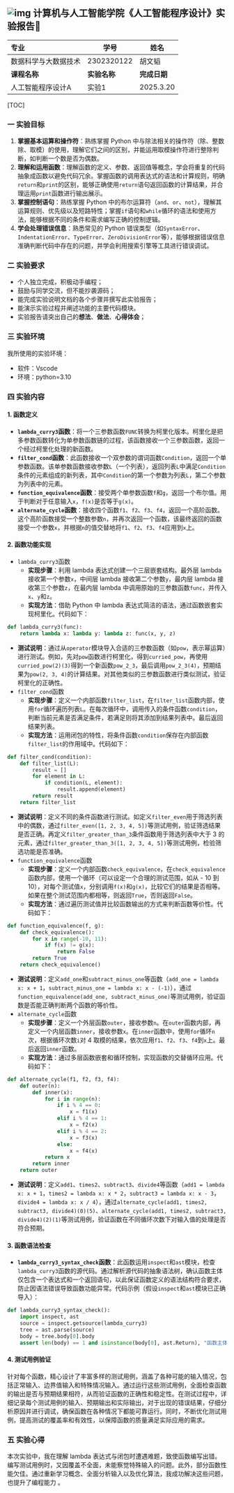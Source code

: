 ## ![img](https://cnchen2000.oss-cn-shanghai.aliyuncs.com/img/logo.png)      计算机与人工智能学院《人工智能程序设计》实验报告📝

| 专业                 | 学号         | 姓名         |
| :------------------- | ------------ | ------------ |
| 数据科学与大数据技术 | 2302320122   | 胡文韬       |
| **课程名称**         | **实验名称** | **完成日期** |
| 人工智能程序设计A        | 实验1        | 2025.3.20    |



[TOC]

### 一 实验目标

1. **掌握基本运算和操作符**：熟练掌握 Python 中与除法相关的操作符（除、整数除、取模）的使用，理解它们之间的区别，并能运用取模操作符进行整除判断，如判断一个数是否为偶数。
2. **理解和运用函数**：理解函数的定义、参数、返回值等概念，学会将重复的代码抽象成函数以避免代码冗余。掌握函数的调用表达式的语法和计算规则，明确`return`和`print`的区别，能够正确使用`return`语句返回函数的计算结果，并合理运用`print`函数进行输出展示。
3. **掌握控制语句**：熟练掌握 Python 中的布尔运算符（`and`、`or`、`not`），理解其运算规则、优先级以及短路特性；掌握`if`语句和`while`循环的语法和使用方法，能够根据不同的条件和需求编写正确的控制逻辑。
4. **学会处理错误信息**：熟悉常见的 Python 错误类型（如`SyntaxError`、`IndentationError`、`TypeError`、`ZeroDivisionError`等），能够根据错误信息准确判断代码中存在的问题，并学会利用搜索引擎等工具进行错误调试。

### 二 实验要求



- 个人独立完成，积极动手编程；
- 鼓励与同学交流，但不能抄袭源码；
- 能完成实验说明文档的各个步骤并撰写此实验报告；
- 能演示实验过程并阐述功能的主要代码模块。
- 实验报告请突出自己的**想法**、**做法**、**心得体会**；

### 三 实验环境

我所使用的实验环境：

- 软件：Vscode
- 环境：python=3.10

### 四 实验内容

#### 1. 函数定义

- **`lambda_curry3`函数**：将一个三参数函数`FUNC`转换为柯里化版本。柯里化是把多参数函数转化为单参数函数链的过程，该函数接收一个三参数函数，返回一个经过柯里化处理的新函数。
- **`filter_cond`函数**：此函数接收一个双参数的谓词函数`Condition`，返回一个单参数函数。该单参数函数接收参数`L`（一个列表），返回列表`L`中满足`Condition`条件的元素组成的新列表，其中`Condition`的第一个参数为列表`L`，第二个参数为列表中的元素。
- **`function_equivalence`函数**：接受两个单参数函数`f`和`g`，返回一个布尔值。用于判断对于任意输入`x`，`f(x)`是否等于`g(x)`。
- **`alternate_cycle`函数**：接收四个函数`f1`、`f2`、`f3`、`f4`，返回一个高阶函数。这个高阶函数接受一个整数参数`n`，并再次返回一个函数，该最终返回的函数接受一个参数`x`，并根据`n`的值交替地将`f1`、`f2`、`f3`、`f4`应用到`x`上。

#### 2. 函数功能实现

- `lambda_curry3`函数
  - **实现步骤**：利用 lambda 表达式创建一个三层嵌套结构。最外层 lambda 接收第一个参数`x`，中间层 lambda 接收第二个参数`y`，最内层 lambda 接收第三个参数`z`，在最内层 lambda 中调用原始的三参数函数`func`，并传入`x`、`y`和`z`。
  - **实现方法**：借助 Python 中 lambda 表达式简洁的语法，通过函数嵌套实现柯里化。代码如下：

```python
def lambda_curry3(func):
    return lambda x: lambda y: lambda z: func(x, y, z)
```

- **测试说明**：通过从`operator`模块导入合适的三参数函数（如`pow`，表示幂运算）进行测试。例如，先对`pow`函数进行柯里化，得到`curried_pow`，再使用`curried_pow(2)(3)`得到一个新函数`pow_2_3`，最后调用`pow_2_3(4)`，预期结果为`pow(2, 3, 4)`的计算结果。对其他类似的三参数函数进行类似测试，验证柯里化的正确性。
- `filter_cond`函数
  - **实现步骤**：定义一个内部函数`filter_list`，在`filter_list`函数内部，使用`for`循环遍历列表`L`。在每次循环中，调用传入的条件函数`condition`，判断当前元素是否满足条件，若满足则将其添加到结果列表中。最后返回结果列表。
  - **实现方法**：运用闭包的特性，将条件函数`condition`保存在内部函数`filter_list`的作用域中。代码如下：

```python
def filter_cond(condition):
    def filter_list(L):
        result = []
        for element in L:
            if condition(L, element):
                result.append(element)
        return result
    return filter_list
```

- **测试说明**：定义不同的条件函数进行测试。如定义`filter_even`用于筛选列表中的偶数，通过`filter_even([1, 2, 3, 4, 5])`等测试用例，验证筛选结果是否正确。再定义`filter_greater_than_3`条件函数用于筛选列表中大于 3 的元素，通过`filter_greater_than_3([1, 2, 3, 4, 5])`等测试用例，检验筛选功能是否准确。
- `function_equivalence`函数
  - **实现步骤**：定义一个内部函数`check_equivalence`，在`check_equivalence`函数内部，使用一个循环（可以设定一个合理的测试范围，如从 - 10 到 10），对每个测试值`x`，分别调用`f(x)`和`g(x)`，比较它们的结果是否相等。如果在整个测试范围内都相等，则返回`True`，否则返回`False`。
  - **实现方法**：通过遍历测试值并比较函数输出的方式来判断函数等价性。代码如下：

```python
def function_equivalence(f, g):
    def check_equivalence():
        for x in range(-10, 11):
            if f(x) != g(x):
                return False
        return True
    return check_equivalence()
```

- **测试说明**：定义`add_one`和`subtract_minus_one`等函数（`add_one = lambda x: x + 1`，`subtract_minus_one = lambda x: x - (-1)`），通过`function_equivalence(add_one, subtract_minus_one)`等测试用例，验证函数是否能正确判断两个函数的等价性。
- `alternate_cycle`函数
  - **实现步骤**：定义一个外层函数`outer`，接收参数`n`。在`outer`函数内部，再定义一个内层函数`inner`，接收参数`x`。在`inner`函数中，使用`for`循环`n`次，根据循环次数`i`对 4 取模的结果，依次应用`f1`、`f2`、`f3`、`f4`到`x`上。最后返回`inner`函数。
  - **实现方法**：通过多层函数嵌套和循环控制，实现函数的交替循环应用。代码如下：

```python
def alternate_cycle(f1, f2, f3, f4):
    def outer(n):
        def inner(x):
            for i in range(n):
                if i % 4 == 0:
                    x = f1(x)
                elif i % 4 == 1:
                    x = f2(x)
                elif i % 4 == 2:
                    x = f3(x)
                else:
                    x = f4(x)
            return x
        return inner
    return outer
```

- **测试说明**：定义`add1`、`times2`、`subtract3`、`divide4`等函数（`add1 = lambda x: x + 1`，`times2 = lambda x: x * 2`，`subtract3 = lambda x: x - 3`，`divide4 = lambda x: x / 4`），通过`alternate_cycle(add1, times2, subtract3, divide4)(0)(5)`、`alternate_cycle(add1, times2, subtract3, divide4)(2)(1)`等测试用例，验证函数在不同循环次数下对输入值的处理是否符合预期。

#### 3. 函数语法检查

- **`lambda_curry3_syntax_check`函数**：此函数运用`inspect`和`ast`模块，检查`lambda_curry3`函数的源代码。通过解析源代码的抽象语法树，确认函数主体仅包含一个表达式和一个返回语句，以此保证函数定义的语法结构符合要求，防止因语法错误导致函数功能异常。代码示例（假设`inspect`和`ast`模块已正确导入）：

```python
def lambda_curry3_syntax_check():
    import inspect, ast
    source = inspect.getsource(lambda_curry3)
    tree = ast.parse(source)
    body = tree.body[0].body
    assert len(body) == 1 and isinstance(body[0], ast.Return), "函数主体应仅包含一个表达式和一个返回语句"
```

#### 4. 测试用例验证

针对每个函数，精心设计了丰富多样的测试用例，涵盖了各种可能的输入情况，包括正常输入、边界值输入和特殊情况输入。通过运行这些测试用例，全面检查函数的输出是否与预期结果相符，从而验证函数的正确性和稳定性。在测试过程中，详细记录每个测试用例的输入、预期输出和实际输出，对于出现的错误结果，仔细分析原因并进行调试，确保函数在各种情况下都能可靠运行。同时，不断优化测试用例，提高测试的覆盖率和有效性，以保障函数的质量满足实际应用的需求。

### 五 实验心得

本次实验中，我在理解 lambda 表达式与闭包时遭遇难题，致使函数编写出错。编写测试用例时，又因覆盖不全面，未能察觉特殊输入的问题。此外，部分函数性能欠佳。通过重新学习概念、全面分析输入以及优化算法，我成功解决这些问题，也提升了编程能力 。